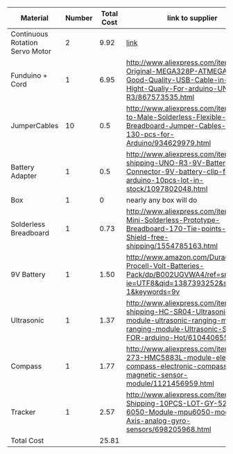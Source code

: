 |Material|Number| Total Cost| link to supplier|
| --- | --- | --- | --- |
|Continuous Rotation Servo Motor| 2| 9.92|[link](http://www.aliexpress.com/item/Freeship-5x-360-degree-Continuous-Rotation-Servos-DC-Gear-Motor-Smart-Car-Robot-4kg-cm-DC/725050285.html)
|Funduino + Cord| 1| 6.95| http://www.aliexpress.com/item/100-Original-MEGA328P-ATMEGA16U2-Good-Quality-USB-Cable-in-Stock-Hight-Qualiy-For-arduino-UNO-R3/867573535.html|
|JumperCables| 10| 0.5| http://www.aliexpress.com/item/Male-to-Male-Solderless-Flexible-Breadboard-Jumper-Cables-Wires-130-pcs-for-Arduino/934629979.html|
|Battery Adapter| 1| 0.5| http://www.aliexpress.com/item/Fast-shipping-UNO-R3-9V-Battery-Connector-9V-battery-clip-for-arduino-10pcs-lot-in-stock/1097802048.html|
|Box| 1| 0| nearly any box will do|
|Solderless Breadboard| 1| 0.73| http://www.aliexpress.com/item/50pcs-Mini-Solderless-Prototype-Breadboard-170-Tie-points-for-Shield-free-shipping/1554785163.html|
|9V Battery| 1| 1.50| http://www.amazon.com/Duracell-Procell-Volt-Batteries-Pack/dp/B002UGVWA4/ref=sr_1_1?ie=UTF8&qid=1387393252&sr=8-1&keywords=9v|
|Ultrasonic| 1| 1.37| http://www.aliexpress.com/item/Free-shipping-HC-SR04-Ultrasonic-module-ultrasonic-ranging-modules-ranging-module-Ultrasonic-Sensors-FOR-arduino-Hot/610440655.html|
|Compass| 1| 1.77| http://www.aliexpress.com/item/GY-273-HMC5883L-module-electronic-compass-electronic-compass-axis-magnetic-sensor-module/1121456959.html|
|Tracker| 1| 2.57| http://www.aliexpress.com/item/Free-Shipping-10PCS-LOT-GY-521-MPU-6050-Module-mpu6050-module-3-Axis-analog-gyro-sensors/698205968.html|
|Total Cost| | 25.81|
